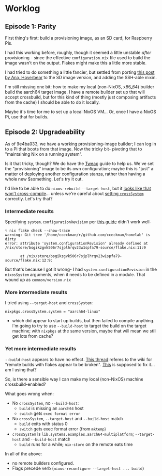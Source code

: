 # Worklog

## Episode 1: Parity

First thing's first: build a provisioning image, as an SD card, for Raspberry
Pis.

I had this working before, roughly, though it seemed a little unstable _after_
provisioning - since the effective `configuration.nix` file used to build the
image wasn't on the output. Flakes might make this a little more stable.

I had tried to do something a little fancier, but settled from porting [this
post by Ana, Hoverbear][hoverbear] to the SD image version, and adding the
SSH-able mixin.

I'm still missing one bit: how to make my local (non-NixOS, x86_64) builder
build the aarch64 target image. I have a remote builder set up that will accept
crossbuild, but for this kind of thing (mostly just composing artifacts from the
cache) I should be able to do it locally.

Maybe it's time for me to set up a local NixOS VM... Or, once I have a NixOS Pi,
use that for builds.

[hoverbear]: https://hoverbear.org/blog/nix-flake-live-media/

## Episode 2: Upgradeability

As of 9e4ba033, we have a working provisioning-image builder; I can log in to a
Pi that boots from that image. Now the tricky bit- pivoting that to "maintaining Nix on a running system".

Is it that tricky, though? We do have the [Tweag] guide to help us. We've set
the "provisioning" image to be its own configuration; maybe this is "just"
a matter of deploying another configuration stanza, rather than having a whole
new $something. Let's try it out.

[Tweag]: https://www.tweag.io/blog/2020-07-31-nixos-flakes/

I'd like to be able to do `nixos-rebuild --target-host`, but it
[looks like that won't cross-compile][issue166838]... unless we're careful
about [setting `crossSystem`][issue167393] correctly. Let's try that?

[issue166838]: https://github.com/NixOS/nixpkgs/issues/166838
[issue167393]: https://github.com/NixOS/nixpkgs/pull/167393/files

### Intermediate results

Specifying `system.configurationRevision` per [this guide][Tweag] didn't work well-

```
∵ nix flake check --show-trace
warning: Git tree '/home/cceckman/r/github.com/cceckman/homelab' is dirty
error: attribute 'system.configurationRevision' already defined at /nix/store/bsgikzgvk506r7sjplhrqv23w1spfa79-source/flake.nix:11:9

       at /nix/store/bsgikzgvk506r7sjplhrqv23w1spfa79-source/flake.nix:12:9:
```

But that's because I got it wrong- I had `system.configurationRevision` in the
`nixosSystem` arguments, when it needs to be defined in a module.
That wound up as `common/version.nix`

### More intermediate results

I tried using `--target-host` and `crossSystem`:

```
nixpkgs.crossSystem.system = "aarch64-linux"
```

- which did appear to start up builds, but then failed to compile anything.
I'm going to try to use `--build-host` to target the build on the target machine;
with `nixpkgs` at the same version, maybe that will mean we still get lots from cache?

### Yet more intermediate results

`--build-host` appears to have no effect. [This thread](https://discourse.nixos.org/t/building-a-flake-based-nixos-system-remotely/11309/2) referes to the wiki for
"remote builds with flakes appear to be broken". [This](https://github.com/NixOS/nixpkgs/pull/119540)
is supposed to fix it... am I using that?

So, is there a sensible way I can make my local (non-NixOS) machine crossbuild-enabled?

What goes wrong when:

- No `crossSystem`, no `--build-host`:
  - `build` is missing an `aarch64` host
  - `switch` gets `exec format error`
- No `crossSystem`, `--target-host` and `--build-host` match
  - `build` exits with status 0
  - `switch` gets exec format error (from `mktemp`)
- `crossSystem` is `lib.systems.examples.aarch64-multiplatform`; `--target-host` and `--build-host` match
  - `build` runs for a while; `nix-store` on the remote eats time


In all of the above:
- no remote builders configured.
- Flags precede verb (`nixos-reconfigure --target-host ... build`)
